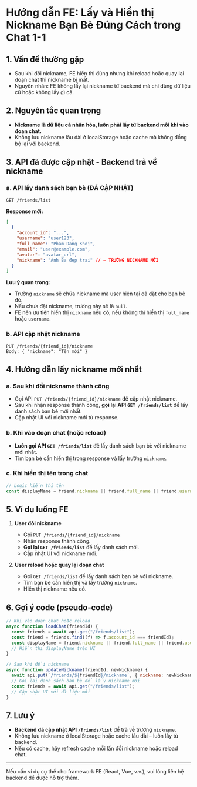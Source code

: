 # Hướng dẫn FE: Lấy và Hiển thị Nickname Bạn Bè Đúng Cách trong Chat 1-1

## 1. Vấn đề thường gặp

- Sau khi đổi nickname, FE hiển thị đúng nhưng khi reload hoặc quay lại đoạn chat thì nickname bị mất.
- Nguyên nhân: FE không lấy lại nickname từ backend mà chỉ dùng dữ liệu cũ hoặc không lấy gì cả.

## 2. Nguyên tắc quan trọng

- **Nickname là dữ liệu cá nhân hóa, luôn phải lấy từ backend mỗi khi vào đoạn chat.**
- Không lưu nickname lâu dài ở localStorage hoặc cache mà không đồng bộ lại với backend.

## 3. API đã được cập nhật - Backend trả về nickname

### a. API lấy danh sách bạn bè (ĐÃ CẬP NHẬT)

```
GET /friends/list
```

**Response mới:**

```json
[
  {
    "account_id": "...",
    "username": "user123",
    "full_name": "Pham Dang Khoi",
    "email": "user@example.com",
    "avatar": "avatar_url",
    "nickname": "Anh Ba đẹp trai" // ← TRƯỜNG NICKNAME MỚI
  }
]
```

**Lưu ý quan trọng:**

- Trường `nickname` sẽ chứa nickname mà user hiện tại đã đặt cho bạn bè đó.
- Nếu chưa đặt nickname, trường này sẽ là `null`.
- FE nên ưu tiên hiển thị `nickname` nếu có, nếu không thì hiển thị `full_name` hoặc `username`.

### b. API cập nhật nickname

```
PUT /friends/{friend_id}/nickname
Body: { "nickname": "Tên mới" }
```

## 4. Hướng dẫn lấy nickname mới nhất

### a. Sau khi đổi nickname thành công

- Gọi API `PUT /friends/{friend_id}/nickname` để cập nhật nickname.
- Sau khi nhận response thành công, **gọi lại API `GET /friends/list`** để lấy danh sách bạn bè mới nhất.
- Cập nhật UI với nickname mới từ response.

### b. Khi vào đoạn chat (hoặc reload)

- **Luôn gọi API `GET /friends/list`** để lấy danh sách bạn bè với nickname mới nhất.
- Tìm bạn bè cần hiển thị trong response và lấy trường `nickname`.

### c. Khi hiển thị tên trong chat

```js
// Logic hiển thị tên
const displayName = friend.nickname || friend.full_name || friend.username;
```

## 5. Ví dụ luồng FE

1. **User đổi nickname**

   - Gọi `PUT /friends/{friend_id}/nickname`
   - Nhận response thành công.
   - **Gọi lại `GET /friends/list`** để lấy danh sách mới.
   - Cập nhật UI với nickname mới.

2. **User reload hoặc quay lại đoạn chat**
   - Gọi `GET /friends/list` để lấy danh sách bạn bè với nickname.
   - Tìm bạn bè cần hiển thị và lấy trường `nickname`.
   - Hiển thị nickname nếu có.

## 6. Gợi ý code (pseudo-code)

```js
// Khi vào đoạn chat hoặc reload
async function loadChat(friendId) {
  const friends = await api.get("/friends/list");
  const friend = friends.find((f) => f.account_id === friendId);
  const displayName = friend.nickname || friend.full_name || friend.username;
  // Hiển thị displayName trên UI
}

// Sau khi đổi nickname
async function updateNickname(friendId, newNickname) {
  await api.put(`/friends/${friendId}/nickname`, { nickname: newNickname });
  // Gọi lại danh sách bạn bè để lấy nickname mới
  const friends = await api.get("/friends/list");
  // Cập nhật UI với dữ liệu mới
}
```

## 7. Lưu ý

- **Backend đã cập nhật API `/friends/list`** để trả về trường `nickname`.
- Không lưu nickname ở localStorage hoặc cache lâu dài – luôn lấy từ backend.
- Nếu có cache, hãy refresh cache mỗi lần đổi nickname hoặc reload chat.

---

Nếu cần ví dụ cụ thể cho framework FE (React, Vue, v.v.), vui lòng liên hệ backend để được hỗ trợ thêm.
